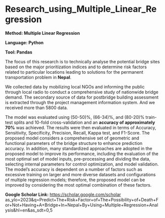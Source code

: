 # Research_using_Multiple_Linear_Regression
**Method: Multiple Linear Regression**

**Language: Python**

**Tool: Pandas**

The focus of this research is to technically analyse the potential bridge sites based on the major prioritization indices and to determine risk factors related to particular locations leading to solutions for the permanent transportation problem in **Nepal**.

We collected data by mobilizing local NGOs and informing the public through local radio to conduct a comprehensive study of nationwide bridge demand. The secondary source of data for postbridge building assessment is extracted through the project management information system. And we received more than 5800 data.

The model was evaluated using (50-50)%, (66-34)%, and (80-20)% train-test splits and 10-fold cross-validation and an **accuracy of approximately 70%** was achieved. The results were then evaluated in terms of Accuracy, Sensitivity, Specificity, Precision, Recall, Kappa test, and F1-Score.
The proposed model considers a comprehensive set of geometric and functional parameters of the bridge structure to enhance prediction accuracy. In addition, many standardized approaches are adopted in the proposed model to improve its performance, including the evaluation of the most optimal set of model inputs, pre-processing and dividing the data, selecting internal parameters for control optimization, and model validation. 
The model’s accuracy is dependent on a number of factors such as excessive training on larger and more diverse datasets and configurations of multiple regression models; therefore, the proposed model can be improved by considering the most optimal combination of these factors.

**Google Scholar Link:** https://scholar.google.com/scholar as_ylo=2023&q=Predict+The+Risk+Factor+of+The+Possibility+of+Death+For+Not+Having+A+Bridge+In+Nepal+By+Using+Multiple+Regression+Analysis&hl=en&as_sdt=0,5
